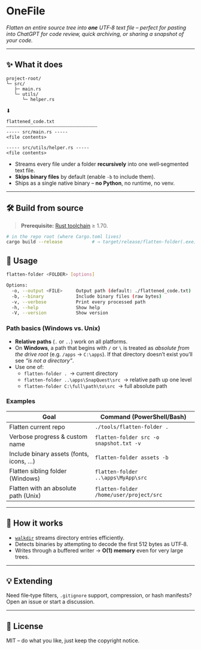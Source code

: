 # OneFile

*Flatten an entire source tree into **one** UTF‑8 text file – perfect for pasting into ChatGPT for code review, quick archiving, or sharing a snapshot of your code.*

---

## ✨ What it does
```text
project-root/
└─ src/
   ├─ main.rs
   └─ utils/
      └─ helper.rs
```
⬇︎
```text
flattened_code.txt
┄┄┄┄┄┄┄┄┄┄┄┄┄┄┄┄┄┄┄┄┄┄┄┄┄┄┄┄┄┄┄┄┄┄
----- src/main.rs -----
<file contents>

----- src/utils/helper.rs -----
<file contents>
```

* Streams every file under a folder **recursively** into one well‑segmented text file.
* **Skips binary files** by default (enable `-b` to include them).
* Ships as a single native binary – **no Python**, no runtime, no venv.

---

## 🛠️ Build from source
> **Prerequisite:** [Rust toolchain](https://rustup.rs) ≥ 1.70.

```bash
# in the repo root (where Cargo.toml lives)
cargo build --release           # → target/release/flatten-folder(.exe)
```

## 🚀 Usage
```bash
flatten-folder <FOLDER> [options]

Options:
  -o, --output <FILE>     Output path (default: ./flattened_code.txt)
  -b, --binary            Include binary files (raw bytes)
  -v, --verbose           Print every processed path
  -h, --help              Show help
  -V, --version           Show version
```

### Path basics (Windows vs. Unix)
* **Relative paths** (`.` or `..`) work on all platforms.
* On **Windows**, a path that begins with `/` or `\` is treated as *absolute from the drive root* (e.g. `/apps` → `C:\apps`). If that directory doesn’t exist you’ll see *“is not a directory”*.
* Use one of:
  * `flatten-folder .`  → current directory
  * `flatten-folder ..\apps\SnapQuest\src`  → relative path up one level
  * `flatten-folder C:\full\path\to\src`  → full absolute path

### Examples
| Goal | Command (PowerShell/Bash) |
|------|---------------------------|
| Flatten current repo | `./tools/flatten-folder .` |
| Verbose progress & custom name | `flatten-folder src -o snapshot.txt -v` |
| Include binary assets (fonts, icons, …) | `flatten-folder assets -b` |
| Flatten sibling folder (Windows) | `flatten-folder ..\apps\MyApp\src` |
| Flatten with an absolute path (Unix) | `flatten-folder /home/user/project/src` |

---

## 📝 How it works
* [`walkdir`](https://crates.io/crates/walkdir) streams directory entries efficiently.
* Detects binaries by attempting to decode the first 512 bytes as UTF‑8.
* Writes through a buffered writer → **O(1) memory** even for very large trees.

---

## 💡 Extending
Need file‑type filters, `.gitignore` support, compression, or hash manifests? Open an issue or start a discussion.

---

## 📄 License
MIT – do what you like, just keep the copyright notice.

